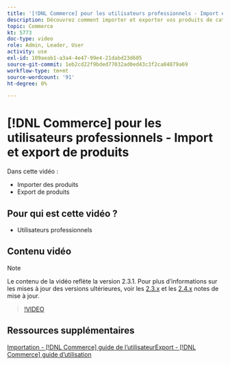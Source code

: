 ```yaml
---
title: '[!DNL Commerce] pour les utilisateurs professionnels - Import et export de produits'
description: Découvrez comment importer et exporter vos produits de catalogue.
topic: Commerce
kt: 5773
doc-type: video
role: Admin, Leader, User
activity: use
exl-id: 109aeab1-a3a4-4e47-99e4-21dabd23d605
source-git-commit: 1eb2cd22f9bded77032ad0ed43c3f2ca84879a69
workflow-type: tm+mt
source-wordcount: '91'
ht-degree: 0%

---
```


# [!DNL Commerce] pour les utilisateurs professionnels - Import et export de produits

Dans cette vidéo :

- Importer des produits
- Export de produits

## Pour qui est cette vidéo ?

- Utilisateurs professionnels

## Contenu vidéo

>[!NOTE]
>
>Le contenu de la vidéo reflète la version 2.3.1. Pour plus d’informations sur les mises à jour des versions ultérieures, voir les [ 2.3.x](https://devdocs.magento.com/guides/v2.3/release-notes/bk-release-notes.html) et les [2.4.x](https://devdocs.magento.com/guides/v2.4/release-notes/bk-release-notes.html) notes de mise à jour.

>[!VIDEO](https://video.tv.adobe.com/v/35958?quality=12&learn=on)

## Ressources supplémentaires

[Importation -  [!DNL Commerce] guide ](https://docs.magento.com/user-guide/system/data-import.html)
[de l’utilisateurExport -  [!DNL Commerce]  guide d’utilisation](https://docs.magento.com/user-guide/system/data-export.html)
